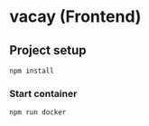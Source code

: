 # vacay (Frontend)

## Project setup
```
npm install
```

### Start container
```
npm run docker
```